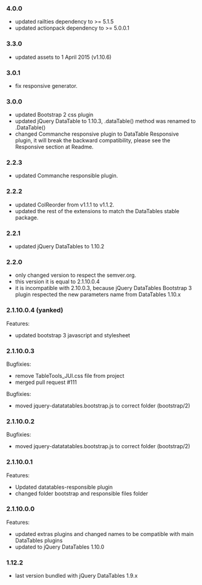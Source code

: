 ### 4.0.0
  - updated railties dependency to >= 5.1.5
  - updated actionpack dependency to >= 5.0.0.1

### 3.3.0
  - updated assets to 1 April 2015 (v1.10.6)

### 3.0.1
  - fix responsive generator.

### 3.0.0
  - updated Bootstrap 2 css plugin
  - updated jQuery DataTable to 1.10.3, .dataTable() method was renamed to .DataTable()
  - changed Commanche responsive plugin to DataTable Responsive plugin, it will break the backward compatibility, please see the Responsive section at Readme.

### 2.2.3
  - updated Commanche responsible plugin.

### 2.2.2
  - updated ColReorder from v1.1.1 to v1.1.2.
  - updated the rest of the extensions to match the DataTables stable package.

### 2.2.1
  - updated jQuery DataTables to 1.10.2

### 2.2.0
  - only changed version to respect the semver.org.
  - this version it is equal to 2.1.10.0.4
  - it is incompatible with 2.10.0.3, because jQuery DataTables Bootstrap 3 plugin respected the new parameters name from DataTables 1.10.x

### 2.1.10.0.4 (yanked)

Features:
  - updated bootstrap 3 javascript and stylesheet

### 2.1.10.0.3
Bugfixies:
  - remove TableTools_JUI.css file from project
  - merged pull request #111

Bugfixies:
  - moved jquery-datatatables.bootstrap.js to correct folder (bootstrap/2)

### 2.1.10.0.2

Bugfixies:
  - moved jquery-datatatables.bootstrap.js to correct folder (bootstrap/2)

### 2.1.10.0.1

Features:
  - Updated datatables-responsible plugin
  - changed folder bootstrap and responsible files folder

### 2.1.10.0.0

Features:
  - updated extras plugins and changed names to be compatible with main DataTables plugins
  - updated to jQuery DataTables 1.10.0


### 1.12.2
  - last version bundled with jQuery DataTables 1.9.x
